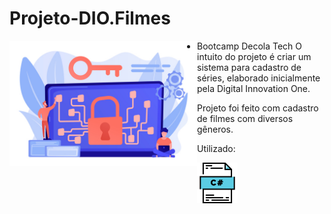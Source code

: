 # Projeto-DIO.Filmes
<img align="left" src="https://github.com/Caio-Ruiz-Romanato/Projeto-DIO.Filmes/blob/main/20945479.jpg?raw=true" width="300"/> 

* Bootcamp Decola Tech
O intuito do projeto é criar um sistema para cadastro de séries, elaborado inicialmente pela Digital Innovation One.  

Projeto foi feito com cadastro de filmes com diversos gêneros.  

Utilizado:

<img align="rigth" src="https://github.com/Caio-Ruiz-Romanato/Projeto-DIO.Filmes/blob/main/C%23.png?raw=true" width="65"/>


